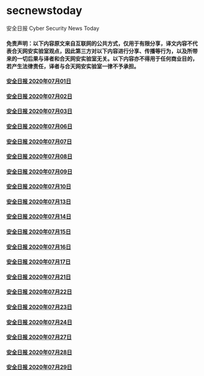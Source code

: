 # secnewstoday

安全日报 Cyber Security News Today

#### 免责声明：以下内容原文来自互联网的公共方式，仅用于有限分享，译文内容不代表合天网安实验室观点，因此第三方对以下内容进行分享、传播等行为，以及所带来的一切后果与译者和合天网安实验室无关。以下内容亦不得用于任何商业目的，若产生法律责任，译者与合天网安实验室一律不予承担。

#### [安全日报 2020年07月01日](https://github.com/hetianlab/secnewstoday/blob/master/July.2020/secnews-20200701.md)
#### [安全日报 2020年07月02日](https://github.com/hetianlab/secnewstoday/blob/master/July.2020/secnews-20200702.md)
#### [安全日报 2020年07月03日](https://github.com/hetianlab/secnewstoday/blob/master/July.2020/secnews-20200703.md)
#### [安全日报 2020年07月06日](https://github.com/hetianlab/secnewstoday/blob/master/July.2020/secnews-20200706.md)
#### [安全日报 2020年07月07日](https://github.com/hetianlab/secnewstoday/blob/master/July.2020/secnews-20200707.md)
#### [安全日报 2020年07月08日](https://github.com/hetianlab/secnewstoday/blob/master/July.2020/secnews-20200708.md)
#### [安全日报 2020年07月09日](https://github.com/hetianlab/secnewstoday/blob/master/July.2020/secnews-20200709.md)
#### [安全日报 2020年07月10日](https://github.com/hetianlab/secnewstoday/blob/master/July.2020/secnews-20200710.md)
#### [安全日报 2020年07月13日](https://github.com/hetianlab/secnewstoday/blob/master/July.2020/secnews-20200713.md)
#### [安全日报 2020年07月14日](https://github.com/hetianlab/secnewstoday/blob/master/July.2020/secnews-20200714.md)
#### [安全日报 2020年07月15日](https://github.com/hetianlab/secnewstoday/blob/master/July.2020/secnews-20200715.md)
#### [安全日报 2020年07月16日](https://github.com/hetianlab/secnewstoday/blob/master/July.2020/secnews-20200716.md)
#### [安全日报 2020年07月17日](https://github.com/hetianlab/secnewstoday/blob/master/July.2020/secnews-20200717.md)
#### [安全日报 2020年07月21日](https://github.com/hetianlab/secnewstoday/blob/master/July.2020/secnews-20200721.md)
#### [安全日报 2020年07月22日](https://github.com/hetianlab/secnewstoday/blob/master/July.2020/secnews-20200722.md)
#### [安全日报 2020年07月23日](https://github.com/hetianlab/secnewstoday/blob/master/July.2020/secnews-20200723.md)
#### [安全日报 2020年07月24日](https://github.com/hetianlab/secnewstoday/blob/master/July.2020/secnews-20200724.md)
#### [安全日报 2020年07月27日](https://github.com/hetianlab/secnewstoday/blob/master/July.2020/secnews-20200727.md)
#### [安全日报 2020年07月28日](https://github.com/hetianlab/secnewstoday/blob/master/July.2020/secnews-20200728.md)
#### [安全日报 2020年07月29日](https://github.com/hetianlab/secnewstoday/blob/master/July.2020/secnews-20200729.md)
